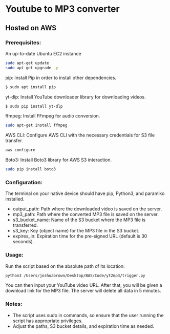 # Youtube to MP3 converter
## Hosted on AWS

### Prerequisites:
An up-to-date Ubuntu EC2 instance

```bash
sudo apt-get update
sudo apt-get upgrade -y
```

pip: Install Pip in order to install other dependencies.

```bash
$ sudo apt install pip
```

yt-dlp: Install YouTube downloader library for downloading videos.

```bash
$ sudo pip install yt-dlp
```

ffmpeg: Install FFmpeg for audio conversion.

```bash
sudo apt-get install ffmpeg
```

AWS CLI: Configure AWS CLI with the necessary credentials for S3 file transfer.

```bash
aws configure
```

Boto3: Install Boto3 library for AWS S3 interaction.

```bash
sudo pip install boto3
```

### Configuration:
The terminal on your native device should have pip, Python3, and paramiko installed.

- output_path: Path where the downloaded video is saved on the server.
- mp3_path: Path where the converted MP3 file is saved on the server.
- s3_bucket_name: Name of the S3 bucket where the MP3 file is transferred.
- s3_key: Key (object name) for the MP3 file in the S3 bucket.
- expires_in: Expiration time for the pre-signed URL (default is 30 seconds).

### Usage:
Run the script based on the absolute path of its location:

```bash
python3 /Users/joshuabrown/Desktop/BAS/Code/yt2mp3/trigger.py
```

You can then input your YouTube video URL. After that, you will be given a download link for the MP3 file. The server will delete all data in 5 minutes.

### Notes:
- The script uses sudo in commands, so ensure that the user running the script has appropriate privileges.
- Adjust the paths, S3 bucket details, and expiration time as needed.
